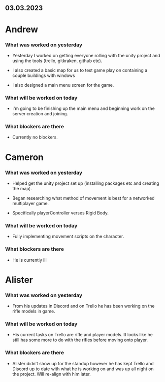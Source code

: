 ## 03.03.2023


# Andrew

### What was worked on yesterday

- Yesterday I worked on getting everyone rolling with the unity project and using the tools (trello, gitkraken, github etc).

- I also created a basic map for us to test game play on containing a couple buildings with windows

- I also designed a main menu screen for the game.

### What will be worked on today

- I'm going to be finishing up the main menu and beginning work on the server creation and joining.

### What blockers are there

- Currently no blockers.

# Cameron

### What was worked on yesterday

- Helped get the unity project set up (installing packages etc and creating the map).

- Began researching what method of movement is best for a networked multiplayer game.

- Specifically playerController verses Rigid Body.

### What will be worked on today

- Fully implementing movement scripts on the character. 

### What blockers are there

- He is currently ill


# Alister

### What was worked on yesterday

- From his updates in Discord and on Trello he has been working on the rifle models in game.

### What will be worked on today

- His current tasks on Trello are rifle and player models. It looks like he still has some more to do with the rifles before moving onto player.

### What blockers are there

- Alister didn't show up for the standup however he has kept Trello and Discord up to date with what he is working on and was up all night on the project. Will re-align with him later.